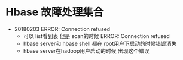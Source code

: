 # Hbase 故障处理集合

- 20180203 ERROR: Connection refused
  - 可以 list看到表 但是 scan的时候 ERROR: Connection refused
  - hbase server和 hbase shell 都在 root用户下启动的时候错误消失
  - hbase server在hadoop用户启动的时候 出现这个错误